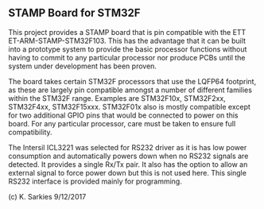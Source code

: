 STAMP Board for STM32F
----------------------

This project provides a STAMP board that is pin compatible with the ETT
ET-ARM-STAMP-STM32F103. This has the advantage that it can be built into a
prototype system to provide the basic processor functions without having to
commit to any particular processor nor produce PCBs until the system under
development has been proven.

The board takes certain STM32F processors that use the LQFP64 footprint, as
these are largely pin compatible amongst a number of different families within
the STM32F range. Examples are STM32F10x, STM32F2xx, STM32F4xx, STM32F15xxx.
STM32F01x also is mostly compatible except for two additional GPIO pins that
would be connected to power on this board. For any particular processor, care
must be taken to ensure full compatibility.

The Intersil ICL3221 was selected for RS232 driver as it is has low power
consumption and automatically powers down when no RS232 signals are detected.
It provides a single Rx/Tx pair. It also has the option to allow an external
signal to force power down but this is not used here. This single RS232
interface is provided mainly for programming.

(c) K. Sarkies 9/12/2017

